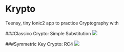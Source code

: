 # Krypto
Teensy, tiny Ionic2 app to practice Cryptography with

###Classico Crypto: Simple Substitution
![](Screenshots/simple_sub_demo.gif)

###Symmetric Key Crypto: RC4
![](Screenshots/rc4.gif)
